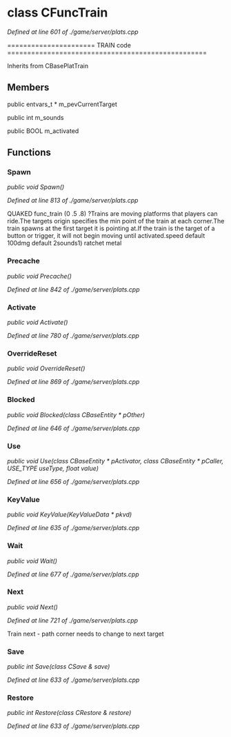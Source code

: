 # class CFuncTrain

*Defined at line 601 of ./game/server/plats.cpp*

====================== TRAIN code ==================================================



Inherits from CBasePlatTrain



## Members

public entvars_t * m_pevCurrentTarget

public int m_sounds

public BOOL m_activated



## Functions

### Spawn

*public void Spawn()*

*Defined at line 813 of ./game/server/plats.cpp*

QUAKED func_train (0 .5 .8) ?Trains are moving platforms that players can ride.The targets origin specifies the min point of the train at each corner.The train spawns at the first target it is pointing at.If the train is the target of a button or trigger, it will not begin moving until activated.speed	default 100dmg		default	2sounds1) ratchet metal

### Precache

*public void Precache()*

*Defined at line 842 of ./game/server/plats.cpp*

### Activate

*public void Activate()*

*Defined at line 780 of ./game/server/plats.cpp*

### OverrideReset

*public void OverrideReset()*

*Defined at line 869 of ./game/server/plats.cpp*

### Blocked

*public void Blocked(class CBaseEntity * pOther)*

*Defined at line 646 of ./game/server/plats.cpp*

### Use

*public void Use(class CBaseEntity * pActivator, class CBaseEntity * pCaller, USE_TYPE useType, float value)*

*Defined at line 656 of ./game/server/plats.cpp*

### KeyValue

*public void KeyValue(KeyValueData * pkvd)*

*Defined at line 635 of ./game/server/plats.cpp*

### Wait

*public void Wait()*

*Defined at line 677 of ./game/server/plats.cpp*

### Next

*public void Next()*

*Defined at line 721 of ./game/server/plats.cpp*

 Train next - path corner needs to change to next target 

### Save

*public int Save(class CSave & save)*

*Defined at line 633 of ./game/server/plats.cpp*

### Restore

*public int Restore(class CRestore & restore)*

*Defined at line 633 of ./game/server/plats.cpp*



